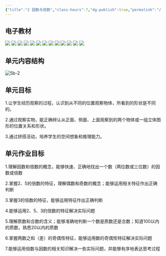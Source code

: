 ```yaml
---
{"title":"2 因数与倍数","class-hours":7,"dg-publish":true,"permalink":"/4 单元教学/5B 五下/2 因数与倍数/","dgPassFrontmatter":true,"noteIcon":""}
---
```




## 电子教材

<p class="grid-4">
	<img loading="lazy" decoding="async" src="https://book.pep.com.cn/1221001502141/files/mobile/11.jpg">
	<img loading="lazy" decoding="async" src="https://book.pep.com.cn/1221001502141/files/mobile/12.jpg">
	<img loading="lazy" decoding="async" src="https://book.pep.com.cn/1221001502141/files/mobile/13.jpg">
	<img loading="lazy" decoding="async" src="https://book.pep.com.cn/1221001502141/files/mobile/14.jpg">
	<img loading="lazy" decoding="async" src="https://book.pep.com.cn/1221001502141/files/mobile/15.jpg">
	<img loading="lazy" decoding="async" src="https://book.pep.com.cn/1221001502141/files/mobile/16.jpg">
	<img loading="lazy" decoding="async" src="https://book.pep.com.cn/1221001502141/files/mobile/17.jpg">
	<img loading="lazy" decoding="async" src="https://book.pep.com.cn/1221001502141/files/mobile/18.jpg">
	<img loading="lazy" decoding="async" src="https://book.pep.com.cn/1221001502141/files/mobile/19.jpg">
	<img loading="lazy" decoding="async" src="https://book.pep.com.cn/1221001502141/files/mobile/20.jpg">
	<img loading="lazy" decoding="async" src="https://book.pep.com.cn/1221001502141/files/mobile/21.jpg">
	<img loading="lazy" decoding="async" src="https://book.pep.com.cn/1221001502141/files/mobile/22.jpg">
	<img loading="lazy" decoding="async" src="https://book.pep.com.cn/1221001502141/files/mobile/23.jpg">
</p>

## 单元内容结构

![5b-2](https://r2.edui123.com/2023/04/5b-2.png)

## 单元目标

1.让学生经历观察的过程，认识到从不同的位置观察物体，所看到的形状是不同的。

2.通过观察实物，能正确辨认从正面、侧面、上面观察到的两个物体或一组立体图形的位置关系和形状。

3.通过拼搭活动，培养学生的空间想象和推理能力。

## 单元作业目标

1.理解因数和倍数的概念，能够快速、正确地找出一个数（两位数或三位数）的因数或倍数

2.掌握2、5的倍数的特征，理解偶数和奇数的概念；能够运用相关特征作出正确判断

3.掌握3的倍数的特征，能够运用特征作出正确判断

4.能够运用2、5、3的倍数的特征解决实际问题

5.理解质数和合数的含义；能够准确地判断一个数是质数还是合数；知道100以内的质数，熟悉20以内的质数

6.掌握两数之和（差）的奇偶性特征，能够运用数的奇偶性特征解决实际问题

7.能够运用倍数与因数的相关知识解决一些实际问题，并能够有序地表达思考过程
